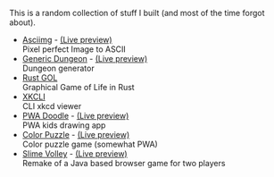 This is a random collection of stuff I built (and most of the time forgot about).

- [Asciimg](https://github.com/AndyLnd/asciimg) - [(Live preview)](https://asciimg.netlify.app/)  
  Pixel perfect Image to ASCII
- [Generic Dungeon](https://github.com/AndyLnd/genericdungeon) - [(Live preview)](https://generic-dungeon.netlify.app/)  
  Dungeon generator
- [Rust GOL](https://github.com/AndyLnd/rust-gol)  
  Graphical Game of Life in Rust
- [XKCLI](https://github.com/AndyLnd/xkcli)  
  CLI xkcd viewer
- [PWA Doodle](https://github.com/AndyLnd/pwdraw) - [(Live preview)](https://andylnd.github.io/pwdraw/)  
  PWA kids drawing app
- [Color Puzzle](https://github.com/AndyLnd/colorpuzzle) - [(Live preview)](https://andylnd.github.io/colorpuzzle/)  
  Color puzzle game (somewhat PWA)
- [Slime Volley](https://github.com/AndyLnd/slimevolley) - [(Live preview)](https://slimevolley.netlify.app/)  
  Remake of a Java based browser game for two players
